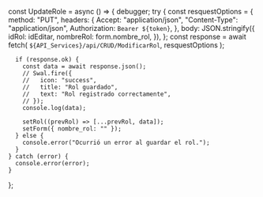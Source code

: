   const UpdateRole = async () => {
    debugger;
    try {
      const resquestOptions = {
        method: "PUT",
        headers: {
          Accept: "application/json",
          "Content-Type": "application/json",
          Authorization: `Bearer ${token}`,
        },
        body: JSON.stringify({
          idRol: idEditar,
          nombreRol: form.nombre_rol,
        }),
      };
      const response = await fetch(
        `${API_Services}/api/CRUD/ModificarRol`,
        resquestOptions
      );

      if (response.ok) {
        const data = await response.json();
        // Swal.fire({
        //   icon: "success",
        //   title: "Rol guardado",
        //   text: "Rol registrado correctamente",
        // });
        console.log(data);

        setRol((prevRol) => [...prevRol, data]);
        setForm({ nombre_rol: "" });
      } else {
        console.error("Ocurrió un error al guardar el rol.");
      }
    } catch (error) {
      console.error(error);
    }
  };
